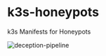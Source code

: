 # k3s-honeypots

k3s Manifests for Honeypots

![deception-pipeline](https://github.com/user-attachments/assets/cd2a5daf-1088-4396-84ab-c214517fca4a)
